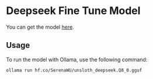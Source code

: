 # Deepseek Fine Tune Model

You can get the model [here](https://huggingface.co/SerenaWU/unsloth_deepseek.Q8_0.gguf).

## Usage

To run the model with Ollama, use the following command:

```sh
ollama run hf.co/SerenaWU/unsloth_deepseek.Q8_0.gguf
